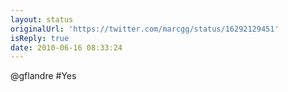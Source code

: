 ```yaml
---
layout: status
originalUrl: 'https://twitter.com/marcgg/status/16292129451'
isReply: true
date: 2010-06-16 08:33:24
---
```


@gflandre #Yes
